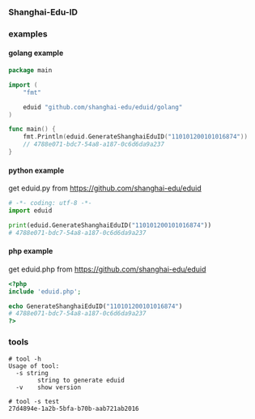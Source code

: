 ### Shanghai-Edu-ID

### examples

#### golang example
```Go
package main

import (
	"fmt"

	eduid "github.com/shanghai-edu/eduid/golang"
)

func main() {
	fmt.Println(eduid.GenerateShanghaiEduID("110101200101016874"))
    // 4788e071-bdc7-54a8-a187-0c6d6da9a237
}
```

#### python example
get eduid.py from https://github.com/shanghai-edu/eduid
```Python
# -*- coding: utf-8 -*-
import eduid

print(eduid.GenerateShanghaiEduID("110101200101016874"))
# 4788e071-bdc7-54a8-a187-0c6d6da9a237
```

#### php example
get eduid.php from https://github.com/shanghai-edu/eduid
```PHP
<?php
include 'eduid.php';

echo GenerateShanghaiEduID("110101200101016874")
# 4788e071-bdc7-54a8-a187-0c6d6da9a237
?>
```

### tools
```
# tool -h
Usage of tool:
  -s string
        string to generate eduid
  -v    show version

# tool -s test
27d4894e-1a2b-5bfa-b70b-aab721ab2016
```